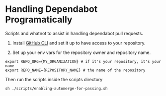 # Handling Dependabot Programatically

Scripts and whatnot to assist in handling dependabot pull requests.

1. Install [GitHub CLI](https://cli.github.com/) and set it up to have access to your repository.

2. Set up your env vars for the repository owner and repository name.

```
export REPO_ORG={MY_ORGANIZATION} # if it's your repository, it's your name
export REPO_NAME={REPOSITORY_NAME} # the name of the repository
```

Then run the scripts inside the scripts directory

```shell
sh ./scripts/enabling-automerge-for-passing.sh
```
